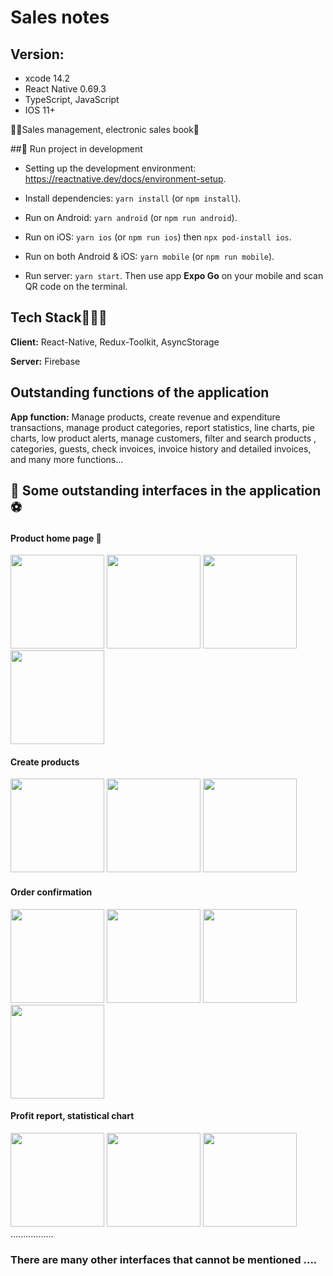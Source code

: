 # Sales notes
## Version: 
  - xcode 14.2
  - React Native 0.69.3
  - TypeScript, JavaScript
  - IOS 11+

🐶🍎Sales management, electronic sales book🍏

##🫨 Run project in development

- Setting up the development environment: https://reactnative.dev/docs/environment-setup.

- Install dependencies: `yarn install` (or `npm install`).

- Run on Android: `yarn android` (or `npm run android`).

- Run on iOS: `yarn ios` (or `npm run ios`) then `npx pod-install ios`.

- Run on both Android & iOS: `yarn mobile` (or `npm run mobile`).

- Run server: `yarn start`. Then use app **Expo Go** on your mobile and scan QR code on the terminal.
## Tech Stack🦯🍉🍇

**Client:** React-Native, Redux-Toolkit, AsyncStorage

**Server:** Firebase

## Outstanding functions of the application
**App function:** Manage products, create revenue and expenditure transactions, manage product categories, report statistics, line charts, pie charts, low product alerts, manage customers, filter and search products , categories, guests, check invoices, invoice history and detailed invoices, and many more functions...
## 🐶 Some outstanding interfaces in the application ⚽️
#### Product home page 🚗
<img src="https://i.imgur.com/nHJOt6Y.png" width="150" />  <img src="https://i.imgur.com/NzqSsFJ.png" width="150" /> <img src="https://i.imgur.com/LtIKFZM.png" width="150" /> <img src="https://i.imgur.com/bpbVAvz.png" width="150" />  

#### Create products
<img src="https://i.imgur.com/G4zcoSr.png" width="150" /> <img src="https://i.imgur.com/NZAJ6kh.png" width="150" /> <img src="https://i.imgur.com/zNXxrWK.png" border-radius = "20" width="150" />

#### Order confirmation
<img src="https://i.imgur.com/xIIGYPE.png" width="150" /> <img src="https://i.imgur.com/6IMrAaY.png" width="150" /> <img src="https://i.imgur.com/F5kXcNe.png" border-radius = "20" width="150" /> <img src="https://i.imgur.com/IdDxurB.png" border-radius = "20" width="150" />

#### Profit report, statistical chart
<img src="https://i.imgur.com/siLIT2x.png" width="150" /> <img src="https://i.imgur.com/o2cglNn.png" width="150" /> <img src="https://i.imgur.com/9GT2n4t.png" width="150" /> .................

### There are many other interfaces that cannot be mentioned ....
